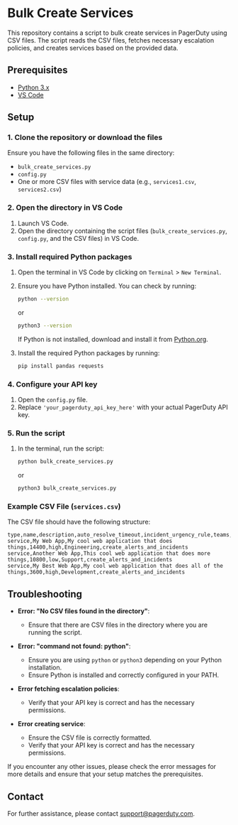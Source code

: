 # Bulk Create Services

This repository contains a script to bulk create services in PagerDuty using CSV files. The script reads the CSV files, fetches necessary escalation policies, and creates services based on the provided data.

## Prerequisites

- [Python 3.x](https://www.python.org/downloads/)
- [VS Code](https://code.visualstudio.com/)

## Setup

### 1. Clone the repository or download the files

Ensure you have the following files in the same directory:
- `bulk_create_services.py`
- `config.py`
- One or more CSV files with service data (e.g., `services1.csv`, `services2.csv`)

### 2. Open the directory in VS Code

1. Launch VS Code.
2. Open the directory containing the script files (`bulk_create_services.py`, `config.py`, and the CSV files) in VS Code.

### 3. Install required Python packages

1. Open the terminal in VS Code by clicking on `Terminal` > `New Terminal`.
2. Ensure you have Python installed. You can check by running:
   ```bash
   python --version
   ```
   or
   ```bash
   python3 --version
   ```
   If Python is not installed, download and install it from [Python.org](https://www.python.org/downloads/).

3. Install the required Python packages by running:
   ```bash
   pip install pandas requests
   ```

### 4. Configure your API key

1. Open the `config.py` file.
2. Replace `'your_pagerduty_api_key_here'` with your actual PagerDuty API key.

### 5. Run the script

1. In the terminal, run the script:
   ```bash
   python bulk_create_services.py
   ```
   or
   ```bash
   python3 bulk_create_services.py
   ```

### Example CSV File (`services.csv`)

The CSV file should have the following structure:

```csv
type,name,description,auto_resolve_timeout,incident_urgency_rule,teams,alert_creation
service,My Web App,My cool web application that does things,14400,high,Engineering,create_alerts_and_incidents
service,Another Web App,This cool web application that does more things,10800,low,Support,create_alerts_and_incidents
service,My Best Web App,My cool web application that does all of the things,3600,high,Development,create_alerts_and_incidents
```

## Troubleshooting

- **Error: "No CSV files found in the directory"**:
  - Ensure that there are CSV files in the directory where you are running the script.

- **Error: "command not found: python"**:
  - Ensure you are using `python` or `python3` depending on your Python installation.
  - Ensure Python is installed and correctly configured in your PATH.

- **Error fetching escalation policies**:
  - Verify that your API key is correct and has the necessary permissions.

- **Error creating service**:
  - Ensure the CSV file is correctly formatted.
  - Verify that your API key is correct and has the necessary permissions.

If you encounter any other issues, please check the error messages for more details and ensure that your setup matches the prerequisites.

## Contact

For further assistance, please contact support@pagerduty.com.